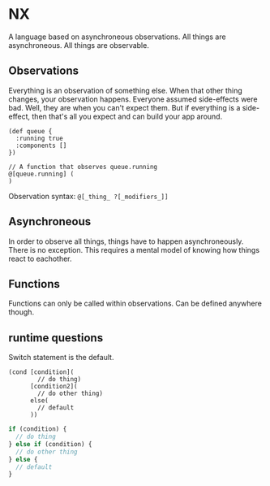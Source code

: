 

# NX

A language based on asynchroneous observations. All things are asynchroneous. All things are observable.

## Observations

Everything is an observation of something else. When that other thing changes, your observation happens.
Everyone assumed side-effects were bad. Well, they are when you can't expect them. But if everything
is a side-effect, then that's all you expect and can build your app around.

```nx
(def queue {
  :running true
  :components []
})

// A function that observes queue.running
@[queue.running] (
)
```

Observation syntax: `@[_thing_ ?[_modifiers_]]`

## Asynchroneous

In order to observe all things, things have to happen asynchroneously. There is no exception.
This requires a mental model of knowing how things react to eachother.

## Functions

Functions can only be called within observations.
Can be defined anywhere though.


## runtime questions

Switch statement is the default.

```nx
(cond [condition](
        // do thing)
      [condition2](
        // do other thing)
      else(
        // default
      ))
```

```js
if (condition) {
  // do thing
} else if (condition) {
  // do other thing
} else {
  // default
}
```
